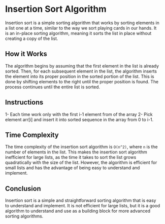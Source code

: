 # Insertion Sort Algorithm

Insertion sort is a simple sorting algorithm that works by sorting elements in a list one at a time, similar to the way we sort playing cards in our hands. 
It is an in-place sorting algorithm, meaning it sorts the list in place without creating a copy of the list.

## How it Works

The algorithm begins by assuming that the first element in the list is already sorted. 
Then, for each subsequent element in the list, the algorithm inserts the element into its proper position in the sorted portion of the list. 
This is done by shifting elements to the right until the proper position is found. The process continues until the entire list is sorted.

## Instructions
1- Each time work only with the first i-1 element from of the array
2- Pick element arr[i] and insert it into sorted sequence in the array from 0 to i-1.

## Time Complexity

The time complexity of the insertion sort algorithm is `O(n^2)`, where `n` is the number of elements in the list. 
This makes the insertion sort algorithm inefficient for large lists, as the time it takes to sort the list grows quadratically with the size of the list. 
However, the algorithm is efficient for small lists and has the advantage of being easy to understand and implement.

## Conclusion

Insertion sort is a simple and straightforward sorting algorithm that is easy to understand and implement. 
It is not efficient for large lists, but it is a good algorithm to understand and use as a building block for more advanced sorting algorithms.


